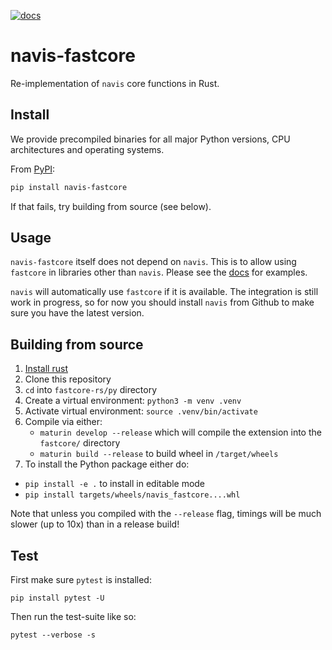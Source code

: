 [![docs](https://github.com/schlegelp/fastcore-rs/actions/workflows/docs.yaml/badge.svg)](https://schlegelp.github.io/fastcore-rs/)

# navis-fastcore

Re-implementation of `navis` core functions in Rust.

## Install

We provide precompiled binaries for all major Python versions, CPU architectures and operating systems.

From [PyPI](https://pypi.org/project/navis-fastcore):

```bash
pip install navis-fastcore
```

If that fails, try building from source (see below).

## Usage

`navis-fastcore` itself does not depend on `navis`. This is to allow
using `fastcore` in libraries other than `navis`. Please see the
[docs](https://schlegelp.github.io/fastcore-rs/) for examples.

`navis` will automatically use `fastcore` if it is available.
The integration is still work in progress, so for now you
should install `navis` from Github to make sure you have the
latest version.

## Building from source

1. [Install rust](https://www.rust-lang.org/tools/install)
2. Clone this repository
3. `cd` into `fastcore-rs/py` directory
4. Create a virtual environment: `python3 -m venv .venv`
5. Activate virtual environment: `source .venv/bin/activate`
6. Compile via either:
   - `maturin develop --release` which will compile the
     extension into the `fastcore/` directory
   - `maturin build --release` to build wheel in `/target/wheels`
7. To install the Python package either do:
  -  `pip install -e .` to install in editable mode
  - `pip install targets/wheels/navis_fastcore....whl`

Note that unless you compiled with the `--release` flag,
timings will be much slower (up to 10x) than in a release build!

## Test
First make sure `pytest` is installed:
```
pip install pytest -U
```

Then run the test-suite like so:
```
pytest --verbose -s
```

